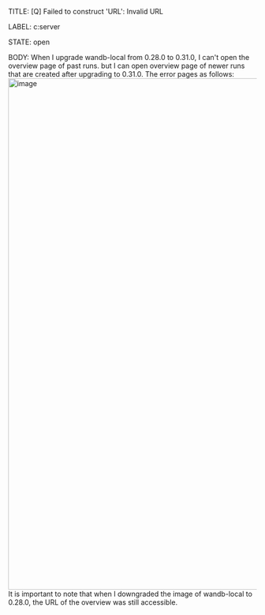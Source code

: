 TITLE:
[Q] Failed to construct 'URL': Invalid URL

LABEL:
c:server

STATE:
open

BODY:
When I upgrade wandb-local from 0.28.0 to 0.31.0, I can't open the overview page of past runs. but I can open overview page of newer runs that are created after upgrading to 0.31.0. The error pages as follows:
<img width="1035" alt="image" src="https://user-images.githubusercontent.com/39705429/231342831-7701495f-1cbc-4a1e-ab85-091f7c543502.png">
It is important to note that when I downgraded the image of wandb-local to 0.28.0, the URL of the overview was still accessible.


